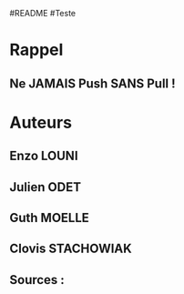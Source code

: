 #README
#Teste
# Rappel
## Ne JAMAIS Push SANS Pull ! 
# Auteurs
## Enzo LOUNI
## Julien ODET
## Guth MOELLE
## Clovis STACHOWIAK
## Sources :

